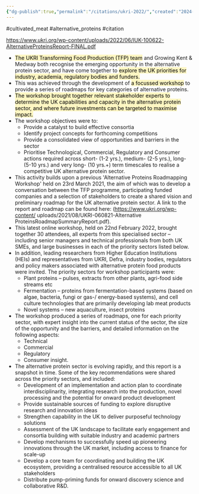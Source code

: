 ```yaml
---
{"dg-publish":true,"permalink":"/citations/ukri-2022/","created":"2024-10-29T11:38:36.354+00:00","updated":"2025-10-10T23:59:32.957+01:00"}
---
```


#cultivated_meat #alternative_proteins #citation 

https://www.ukri.org/wp-content/uploads/2022/06/IUK-100622-AlternativeProteinsReport-FINAL.pdf

- <mark style="background: #FFF3A3A6;">The UKRI Transforming Food Production (TFP) team</mark> and Growing Kent & Medway both recognise the emerging opportunity in the alternative protein sector, and have come together to <mark style="background: #FFF3A3A6;">explore the UK priorities for industry, academia, regulatory bodies and funders.</mark> 
- This was achieved through the development of <mark style="background: #FFF3A3A6;">a focussed workshop</mark> to provide a series of roadmaps for key categories of alternative proteins. 
- <mark style="background: #FFF3A3A6;">The workshop brought together relevant stakeholder experts to determine the UK capabilities and capacity in the alternative protein sector, and where future investments can be targeted to maximise impact. </mark>
- The workshop objectives were to: 
	- Provide a catalyst to build effective consortia 
	- Identify project concepts for forthcoming competitions
	- Provide a consolidated view of opportunities and barriers in the sector
	- Prioritise Technological, Commercial, Regulatory and Consumer actions required across short- (1-2 yrs.), medium- (2-5 yrs.), long- (5-10 yrs.) and very long- (10 yrs.+) term timescales to realise a competitive UK alternative protein sector. 
- This activity builds upon a previous 'Alternative Proteins Roadmapping Workshop' held on 23rd March 2021, the aim of which was to develop a conversation between the TFP programme, participating funded companies and a selection of stakeholders to create a shared vision and preliminary roadmap for the UK alternative protein sector. A link to the report and roadmap can be found here: (https://www.ukri.org/wp-content/ uploads/2021/08/UKRI-060821-Alternative ProteinsRoadmapSummaryReport.pdf). 
- This latest online workshop, held on 22nd February 2022, brought together 30 attendees, all experts from this specialised sector – including senior managers and technical professionals from both UK SMEs, and large businesses in each of the priority sectors listed below. 
- In addition, leading researchers from Higher Education Institutions (HEIs) and representatives from UKRI, Defra, industry bodies, regulators and policy makers associated with alternative protein food products were invited. The priority sectors for workshop participants were: 
	- Plant proteins – pulses, extracts from other plants, agri-food side streams etc 
	- Fermentation – proteins from fermentation-based systems (based on algae, bacteria, fungi or gas-/ energy-based systems), and cell culture technologies that are primarily developing lab meat products
	- Novel systems – new aquaculture, insect proteins 
- The workshop produced a series of roadmaps, one for each priority sector, with expert insight into the current status of the sector, the size of the opportunity and the barriers, and detailed information on the following aspects: 
	- Technical
	- Commercial
	- Regulatory
	- Consumer insight. 
- The alternative protein sector is evolving rapidly, and this report is a snapshot in time. Some of the key recommendations were shared across the priority sectors, and included:
	- Development of an implementation and action plan to coordinate interdisciplinarity, integrating research into the production, novel processing and the potential for onward product development
	- Provide sustainable sources of funding to explore disruptive research and innovation ideas
	- Strengthen capability in the UK to deliver purposeful technology solutions
	- Assessment of the UK landscape to facilitate early engagement and consortia building with suitable industry and academic partners
	- Develop mechanisms to successfully speed up pioneering innovations through the UK market, including access to finance for scale-up
	- Develop a core team for coordinating and building the UK ecosystem, providing a centralised resource accessible to all UK stakeholders
	- Distribute pump-priming funds for onward discovery science and collaborative R&D. 